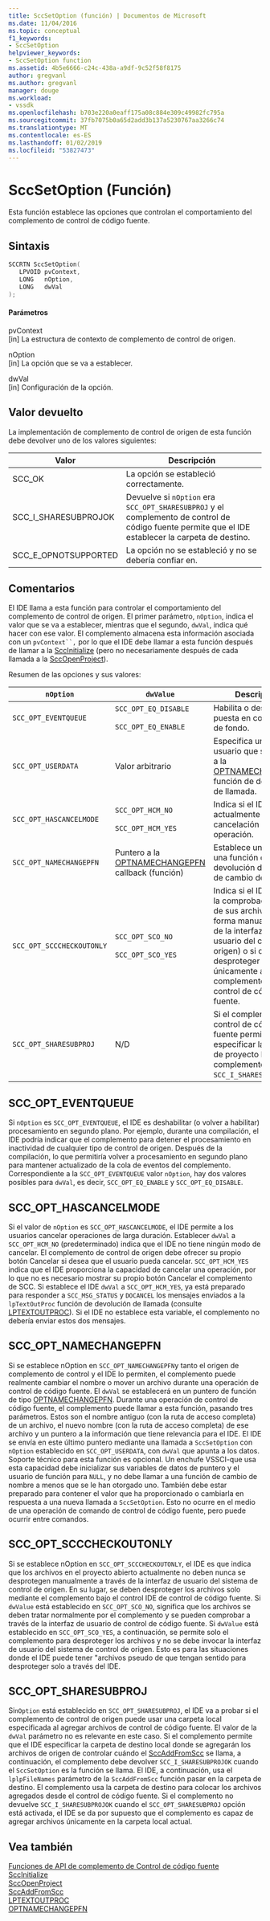 ```yaml
---
title: SccSetOption (función) | Documentos de Microsoft
ms.date: 11/04/2016
ms.topic: conceptual
f1_keywords:
- SccSetOption
helpviewer_keywords:
- SccSetOption function
ms.assetid: 4b5e6666-c24c-438a-a9df-9c52f58f8175
author: gregvanl
ms.author: gregvanl
manager: douge
ms.workload:
- vssdk
ms.openlocfilehash: b703e220a0eaff175a08c884e309c49982fc795a
ms.sourcegitcommit: 37fb7075b0a65d2add3b137a5230767aa3266c74
ms.translationtype: MT
ms.contentlocale: es-ES
ms.lasthandoff: 01/02/2019
ms.locfileid: "53827473"
---
```

# <a name="sccsetoption-function"></a>SccSetOption (Función)
Esta función establece las opciones que controlan el comportamiento del complemento de control de código fuente.  
  
## <a name="syntax"></a>Sintaxis  
  
```cpp  
SCCRTN SccSetOption(  
   LPVOID pvContext,  
   LONG   nOption,  
   LONG   dwVal  
);  
```  
  
#### <a name="parameters"></a>Parámetros  
 pvContext  
 [in] La estructura de contexto de complemento de control de origen.  
  
 nOption  
 [in] La opción que se va a establecer.  
  
 dwVal  
 [in] Configuración de la opción.  
  
## <a name="return-value"></a>Valor devuelto  
 La implementación de complemento de control de origen de esta función debe devolver uno de los valores siguientes:  
  
|Valor|Descripción|  
|-----------|-----------------|  
|SCC_OK|La opción se estableció correctamente.|  
|SCC_I_SHARESUBPROJOK|Devuelve si `nOption` era `SCC_OPT_SHARESUBPROJ` y el complemento de control de código fuente permite que el IDE establecer la carpeta de destino.|  
|SCC_E_OPNOTSUPPORTED|La opción no se estableció y no se debería confiar en.|  
  
## <a name="remarks"></a>Comentarios  
 El IDE llama a esta función para controlar el comportamiento del complemento de control de origen. El primer parámetro, `nOption`, indica el valor que se va a establecer, mientras que el segundo, `dwVal`, indica qué hacer con ese valor. El complemento almacena esta información asociada con un `pvContext``,` por lo que el IDE debe llamar a esta función después de llamar a la [SccInitialize](../extensibility/sccinitialize-function.md) (pero no necesariamente después de cada llamada a la [SccOpenProject](../extensibility/sccopenproject-function.md)).  
  
 Resumen de las opciones y sus valores:  
  
|`nOption`|`dwValue`|Descripción|  
|---------------|---------------|-----------------|  
|`SCC_OPT_EVENTQUEUE`|`SCC_OPT_EQ_DISABLE`<br /><br /> `SCC_OPT_EQ_ENABLE`|Habilita o deshabilita la puesta en cola eventos de fondo.|  
|`SCC_OPT_USERDATA`|Valor arbitrario|Especifica un valor de usuario que se pasarán a la [OPTNAMECHANGEPFN](../extensibility/optnamechangepfn.md) función de devolución de llamada.|  
|`SCC_OPT_HASCANCELMODE`|`SCC_OPT_HCM_NO`<br /><br /> `SCC_OPT_HCM_YES`|Indica si el IDE actualmente admite la cancelación de una operación.|  
|`SCC_OPT_NAMECHANGEPFN`|Puntero a la [OPTNAMECHANGEPFN](../extensibility/optnamechangepfn.md) callback (función)|Establece un puntero a una función de devolución de llamada de cambio de nombre.|  
|`SCC_OPT_SCCCHECKOUTONLY`|`SCC_OPT_SCO_NO`<br /><br /> `SCC_OPT_SCO_YES`|Indica si el IDE permite la comprobación fuera de sus archivos de forma manual (a través de la interfaz de usuario del control de origen) o si deben desproteger únicamente a través del complemento de control de código fuente.|  
|`SCC_OPT_SHARESUBPROJ`|N/D|Si el complemento de control de código fuente permite el IDE especificar la carpeta de proyecto local, el complemento devuelve `SCC_I_SHARESUBPROJOK`.|  
  
## <a name="sccopteventqueue"></a>SCC_OPT_EVENTQUEUE  
 Si `nOption` es `SCC_OPT_EVENTQUEUE`, el IDE es deshabilitar (o volver a habilitar) procesamiento en segundo plano. Por ejemplo, durante una compilación, el IDE podría indicar que el complemento para detener el procesamiento en inactividad de cualquier tipo de control de origen. Después de la compilación, lo que permitiría volver a procesamiento en segundo plano para mantener actualizado de la cola de eventos del complemento. Correspondiente a la `SCC_OPT_EVENTQUEUE` valor `nOption`, hay dos valores posibles para `dwVal`, es decir, `SCC_OPT_EQ_ENABLE` y `SCC_OPT_EQ_DISABLE`.  
  
## <a name="sccopthascancelmode"></a>SCC_OPT_HASCANCELMODE  
 Si el valor de `nOption` es `SCC_OPT_HASCANCELMODE`, el IDE permite a los usuarios cancelar operaciones de larga duración. Establecer `dwVal` a `SCC_OPT_HCM_NO` (predeterminado) indica que el IDE no tiene ningún modo de cancelar. El complemento de control de origen debe ofrecer su propio botón Cancelar si desea que el usuario pueda cancelar. `SCC_OPT_HCM_YES` indica que el IDE proporciona la capacidad de cancelar una operación, por lo que no es necesario mostrar su propio botón Cancelar el complemento de SCC. Si establece el IDE `dwVal` a `SCC_OPT_HCM_YES`, ya está preparado para responder a `SCC_MSG_STATUS` y `DOCANCEL` los mensajes enviados a la `lpTextOutProc` función de devolución de llamada (consulte [LPTEXTOUTPROC](../extensibility/lptextoutproc.md)). Si el IDE no establece esta variable, el complemento no debería enviar estos dos mensajes.  
  
## <a name="sccoptnamechangepfn"></a>SCC_OPT_NAMECHANGEPFN  
 Si se establece nOption en `SCC_OPT_NAMECHANGEPFN`y tanto el origen de complemento de control y el IDE lo permiten, el complemento puede realmente cambiar el nombre o mover un archivo durante una operación de control de código fuente. El `dwVal` se establecerá en un puntero de función de tipo [OPTNAMECHANGEPFN](../extensibility/optnamechangepfn.md). Durante una operación de control de código fuente, el complemento puede llamar a esta función, pasando tres parámetros. Estos son el nombre antiguo (con la ruta de acceso completa) de un archivo, el nuevo nombre (con la ruta de acceso completa) de ese archivo y un puntero a la información que tiene relevancia para el IDE. El IDE se envía en este último puntero mediante una llamada a `SccSetOption` con `nOption` establecido en `SCC_OPT_USERDATA`, con `dwVal` que apunta a los datos. Soporte técnico para esta función es opcional. Un enchufe VSSCI-que usa esta capacidad debe inicializar sus variables de datos de puntero y el usuario de función para `NULL`, y no debe llamar a una función de cambio de nombre a menos que se le han otorgado uno. También debe estar preparado para contener el valor que ha proporcionado o cambiarla en respuesta a una nueva llamada a `SccSetOption`. Esto no ocurre en el medio de una operación de comando de control de código fuente, pero puede ocurrir entre comandos.  
  
## <a name="sccoptscccheckoutonly"></a>SCC_OPT_SCCCHECKOUTONLY  
 Si se establece nOption en `SCC_OPT_SCCCHECKOUTONLY`, el IDE es que indica que los archivos en el proyecto abierto actualmente no deben nunca se desprotegen manualmente a través de la interfaz de usuario del sistema de control de origen. En su lugar, se deben desproteger los archivos solo mediante el complemento bajo el control IDE de control de código fuente. Si `dwValue` está establecido en `SCC_OPT_SCO_NO`, significa que los archivos se deben tratar normalmente por el complemento y se pueden comprobar a través de la interfaz de usuario de control de código fuente. Si `dwValue` está establecido en `SCC_OPT_SCO_YES`, a continuación, se permite solo el complemento para desproteger los archivos y no se debe invocar la interfaz de usuario del sistema de control de origen. Esto es para las situaciones donde el IDE puede tener "archivos pseudo de que tengan sentido para desproteger solo a través del IDE.  
  
## <a name="sccoptsharesubproj"></a>SCC_OPT_SHARESUBPROJ  
 Si`nOption` está establecido en `SCC_OPT_SHARESUBPROJ`, el IDE va a probar si el complemento de control de origen puede usar una carpeta local especificada al agregar archivos de control de código fuente. El valor de la `dwVal` parámetro no es relevante en este caso. Si el complemento permite que el IDE especificar la carpeta de destino local donde se agregarán los archivos de origen de controlar cuándo el [SccAddFromScc](../extensibility/sccaddfromscc-function.md) se llama, a continuación, el complemento debe devolver `SCC_I_SHARESUBPROJOK` cuando el `SccSetOption` es la función se llama. El IDE, a continuación, usa el `lplpFileNames` parámetro de la `SccAddFromScc` función pasar en la carpeta de destino. El complemento usa la carpeta de destino para colocar los archivos agregados desde el control de código fuente. Si el complemento no devuelve `SCC_I_SHARESUBPROJOK` cuando el `SCC_OPT_SHARESUBPROJ` opción está activada, el IDE se da por supuesto que el complemento es capaz de agregar archivos únicamente en la carpeta local actual.  
  
## <a name="see-also"></a>Vea también  
 [Funciones de API de complemento de Control de código fuente](../extensibility/source-control-plug-in-api-functions.md)   
 [SccInitialize](../extensibility/sccinitialize-function.md)   
 [SccOpenProject](../extensibility/sccopenproject-function.md)   
 [SccAddFromScc](../extensibility/sccaddfromscc-function.md)   
 [LPTEXTOUTPROC](../extensibility/lptextoutproc.md)   
 [OPTNAMECHANGEPFN](../extensibility/optnamechangepfn.md)